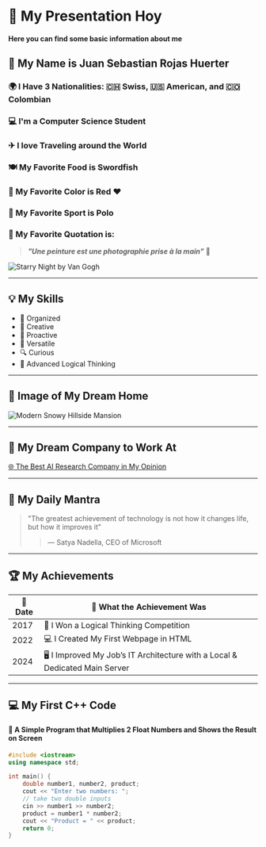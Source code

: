 # 🌟 **My Presentation Hoy**
#### Here you can find some basic information about me

## 👤 My Name is **Juan Sebastian Rojas Huerter**  
### 🌍 I Have 3 Nationalities: 🇨🇭 Swiss, 🇺🇸 American, and 🇨🇴 Colombian  
### 💻 I'm a Computer Science Student  
### ✈ I love Traveling around the World  
### 🍽 My Favorite Food is **Swordfish**  
### 🎨 My Favorite Color is **Red** ❤️  
### 🏇 My Favorite Sport is **Polo**  
### 💬 My Favorite Quotation is:  
> _**"Une peinture est une photographie prise à la main"**_ 🎨  

![Starry Night by Van Gogh](https://th.bing.com/th/id/R.cb16fbe694f1b6ed15bc12d7e69bf143?rik=T2GteMxZ8G9%2bjQ&riu=http%3a%2f%2fwww.scienceleadership.org%2fthumbnail%2f23438%2f1920x1920&ehk=vYLI2tpN5rpMuJPzQumN0ENajoJTvEIu1UisciSElkQ%3d&risl=&pid=ImgRaw&r=0)

---

## 💡 My Skills
- 📅 Organized  
- 🎨 Creative  
- 🚀 Proactive  
- 🔄 Versatile  
- 🔍 Curious  
- 🧠 Advanced Logical Thinking  

---

## 🏡 Image of My Dream Home   
![Modern Snowy Hillside Mansion](https://images.unsplash.com/photo-1542314831-068cd1dbfeeb)


---

## 💼 My Dream Company to Work At  
[🌐 The Best AI Research Company in My Opinion](https://www.anthropic.com/)

---

## 🧘 My Daily Mantra  
> "The greatest achievement of technology is not how it changes life, but how it improves it"  
>> — Satya Nadella, CEO of Microsoft

---

## 🏆 My Achievements  
| 📅 Date | 📝 What the Achievement Was |
| ------- | --------------------------- |
| 2017 | 🏅 I Won a Logical Thinking Competition |
| 2022 | 💻 I Created My First Webpage in HTML |
| 2024 | 🖥 I Improved My Job’s IT Architecture with a Local & Dedicated Main Server |

---

## 💻 My First C++ Code  
#### 📝 A Simple Program that Multiplies 2 Float Numbers and Shows the Result on Screen  

```cpp
#include <iostream>
using namespace std;

int main() {
    double number1, number2, product;
    cout << "Enter two numbers: ";
    // take two double inputs
    cin >> number1 >> number2;
    product = number1 * number2;
    cout << "Product = " << product;
    return 0;
}
